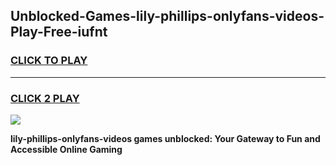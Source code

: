 
## Unblocked-Games-lily-phillips-onlyfans-videos-Play-Free-iufnt
<h3>
<a href="https://premium76.site?title=lily-phillips-onlyfans-videos&ref=09A">CLICK TO PLAY</a></h3>
<hr>

<h3>
<a href="https://premium76.site?title=lily-phillips-onlyfans-videos&ref=09A">CLICK 2 PLAY</a>
  
</h3>

<a href="https://premium76.site?title=lily-phillips-onlyfans-videos&ref=09A"><img src="https://clearcache.store/games.png"></a>


**lily-phillips-onlyfans-videos games unblocked: Your Gateway to Fun and Accessible Online Gaming**
